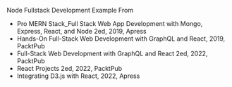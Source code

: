 Node Fullstack Development Example
From

- Pro MERN Stack_Full Stack Web App Development with Mongo, Express, React, and Node 2ed, 2019, Apress
- Hands-On Full-Stack Web Development with GraphQL and React, 2019, PacktPub
- Full-Stack Web Development with GraphQL and React 2ed, 2022, PacktPub
- React Projects 2ed, 2022, PacktPub
- Integrating D3.js with React, 2022, Apress
